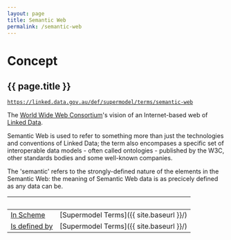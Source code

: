 ```yaml
---
layout: page
title: Semantic Web
permalink: /semantic-web
---
```

# Concept

## {{ page.title }}

[`https://linked.data.gov.au/def/supermodel/terms/semantic-web`](https://linked.data.gov.au/def/supermodel/terms/semantic-web)

The [World Wide Web Consortium](https://www.w3.org/)'s vision of an Internet-based web of [Linked Data](/linked-data).

Semantic Web is used to refer to something more than just the technologies and conventions of Linked Data; the term also encompases a specific set of interoperable data models - often called ontologies - published by the W3C, other standards bodies and some well-known companies.

The 'semantic' refers to the strongly-defined nature of the elements in the Semantic Web: the meaning of Semantic Web data is as precicely defined as any data can be.

&nbsp; | &nbsp; 
--- | ---
[In Scheme](https://www.w3.org/2009/08/skos-reference/skos.html#inScheme) | [Supermodel Terms]({{ site.baseurl }}/)
[Is defined by](https://www.w3.org/TR/rdf-schema/#h4_ch_isdefinedby) | [Supermodel Terms]({{ site.baseurl }}/)
